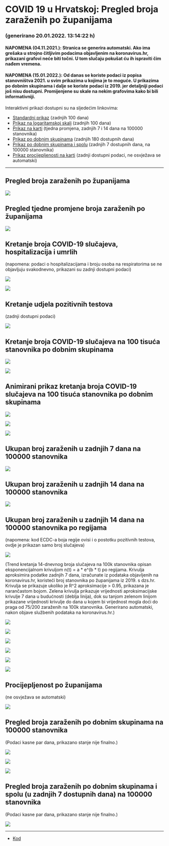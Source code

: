 # COVID 19 u Hrvatskoj: Pregled broja zaraženih po županijama

### (generirano 20.01.2022. 13:14:22 h)

#### NAPOMENA (04.11.2021.): Stranica se generira automatski. Ako ima grešaka u strojno čitljivim podacima objavljenim na koronavirus.hr, prikazani grafovi neće biti točni. U tom slučaju pokušat ću ih ispraviti čim nađem vremena.

#### NAPOMENA (15.01.2022.): Od danas se koriste podaci iz popisa stanovništva 2021. u svim prikazima u kojima je to moguće. U prikazima po dobnim skupinama i dalje se koriste podaci iz 2019. jer detaljniji podaci još nisu dostupni. Promijenjene su skale na nekim grafovima kako bi bili informativniji.

Interaktivni prikazi dostupni su na sljedećim linkovima:

- [Standardni prikaz](html/index.html) (zadnjih 100 dana)
- [Prikaz na logaritamskoj skali](html/index_log.html) (zadnjih 100 dana)
- [Prikaz na karti](html/index_map.html) (tjedna promjena, zadnjih 7 i 14 dana na 100000 stanovnika)
- [Prikaz po dobnim skupinama](html/index_per_age.html) (zadnjih 180 dostupnih dana)
- [Prikaz po dobnim skupinama i spolu](html/index_pyramid.html) (zadnjih 7 dostupnih dana, na 100000 stanovnika)
- [Prikaz procijepljenosti na karti](html/index_vaccination.html) (zadnji dostupni podaci, ne osvježava se automatski)

-----

## Pregled broja zaraženih po županijama

![](img/2022_01_19_line_plots.png)

## Pregled tjedne promjene broja zaraženih po županijama

![](img/2022_01_19_map.png)

## Kretanje broja COVID-19 slučajeva, hospitalizacija i umrlih

(napomena: podaci o hospitalizacijama i broju osoba na respiratorima se ne objavljuju svakodnevno, prikazani su zadnji dostupni podaci)

![](img/2022_01_19_cases_hospitalisations_deaths.png)

![](img/2022_01_19_cases_hospitalisations_deaths_log.png)

## Kretanje udjela pozitivnih testova

(zadnji dostupni podaci)

![](img/2022_01_19_percentage_positive_tests.png)

## Kretanje broja COVID-19 slučajeva na 100 tisuća stanovnika po dobnim skupinama

![](img/2022_01_19_cases_per_age_group_lines.png)

![](img/2022_01_19_cases_per_age_group_lines_log.png)

## Animirani prikaz kretanja broja COVID-19 slučajeva na 100 tisuća stanovnika po dobnim skupinama

![](img/2022_01_19anim_aug_1200.gif)

![](img/anim_cases_2022_01_19_vs_2020.gif)

![](img/2022_01_19all_counties_dots.png)

## Ukupan broj zaraženih u zadnjih 7 dana na 100000 stanovnika

![](img/2022_01_19_map_7_day_per_100k.png)

## Ukupan broj zaraženih u zadnjih 14 dana na 100000 stanovnika

![](img/2022_01_19_map_14_day_per_100k.png)

## Ukupan broj zaraženih u zadnjih 14 dana na 100000 stanovnika po regijama

(napomena: kod ECDC-a boja regije ovisi i o postotku pozitivnih testova, ovdje je prikazan samo broj slučajeva)

![](img/2022_01_19_map_14_day_per_100k_region.png)

(Trend kretanja 14-dnevnog broja slučajeva na 100k stanovnika opisan eksponencijalnom krivuljom n(t) = a * e^(b * t) po regijama. Krivulja aproksimira podatke zadnjih 7 dana, izračunate iz podataka objavljenih na koronavirus.hr, koristeći broj stanovnika po županijama iz 2019. s dzs.hr. Krivulja se prikazuje ukoliko je R^2 aproksimacije > 0.95, prikazana je narančastom bojom. Zelena krivulja prikazuje vrijednosti aproksimacijske krivulje 7 dana u budućnosti (deblja linija), dok su tanjom zelenom linijom prikazane vrijednosti krivulje do dana u kojem bi vrijednost mogla doći do praga od 75/200 zaraženih na 100k stanovnika. Generirano automatski, nakon objave službenih podataka na koronavirus.hr.)

![](img/2022_01_19_current_Jadranska_Hrvatska.png)

![](img/2022_01_19_current_Panonska_Hrvatska.png)

![](img/2022_01_19_current_Grad_Zagreb.png)

![](img/2022_01_19_current_Sjeverna_Hrvatska.png)

![](img/2022_01_19_current_Republika_Hrvatska.png)

![](img/2022_01_19_cases_hospitalisations_deaths_Republika_Hrvatska.png)

## Procijepljenost po županijama

(ne osvježava se automatski)

![](img/2022_01_19_vaccination.png)

## Pregled broja zaraženih po dobnim skupinama na 100000 stanovnika

(Podaci kasne par dana, prikazano stanje nije finalno.)

![](img/2022_01_19_per_age_group.png)

![](img/2022_01_19_per_age_group_all_0.png)

![](img/2022_01_19_per_age_group_all_1.png)

## Pregled broja zaraženih po dobnim skupinama i spolu (u zadnjih 7 dostupnih dana) na 100000 stanovnika

(Podaci kasne par dana, prikazano stanje nije finalno.)

![](img/2022_01_19_pyramid.png)

-----

- [Kod](https://github.com/ppalasek/covid_plots_croatia)

